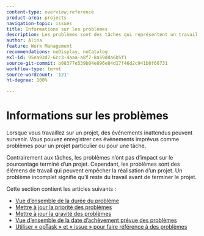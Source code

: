 ```yaml
---
content-type: overview;reference
product-area: projects
navigation-topic: issues
title: Informations sur les problèmes
description: Les problèmes sont des tâches qui représentent un travail imprévu sur un projet. Les articles suivants contiennent des informations sur les problèmes.
author: Alina
feature: Work Management
recommendations: noDisplay, noCatalog
exl-id: 95ea93d7-6cc3-4aaa-a8f7-8a59dda6b5f1
source-git-commit: b08377e539b04e896e84d17f46d2c941b0f66731
workflow-type: tm+mt
source-wordcount: '121'
ht-degree: 100%

---
```


# Informations sur les problèmes

Lorsque vous travaillez sur un projet, des événements inattendus peuvent survenir. Vous pouvez enregistrer ces événements imprévus comme problèmes pour un projet particulier ou pour une tâche.

Contrairement aux tâches, les problèmes n’ont pas d’impact sur le pourcentage terminé d’un projet. Cependant, les problèmes sont des élémens de travail qui peuvent empêcher la réalisation d’un projet. Un problème incomplet signifie qu’il reste du travail avant de terminer le projet.

Cette section contient les articles suivants :

* [Vue d’ensemble de la durée du problème](../../../manage-work/issues/issue-information/issue-duration.md)
* [Mettre à jour la priorité des problèmes](../../../manage-work/issues/issue-information/update-issue-priority.md)
* [Mettre à jour la gravité des problèmes](../../../manage-work/issues/issue-information/update-issue-severity.md)
* [Vue d’ensemble de la date d’achèvement prévue des problèmes](../../../manage-work/issues/issue-information/issue-planned-completion-date.md)
* [Utiliser « opTask » et « issue » pour faire référence à des problèmes](../../../manage-work/issues/issue-information/use-optask-instead-of-issue.md)
